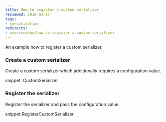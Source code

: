 ```yaml
---
title: How to register a custom serializer
reviewed: 2016-03-17
tags:
- serialization
redirects:
- nservicebus/how-to-register-a-custom-serializer
---
```


An example how to register a custom serializer. 


### Create a custom serializer
Create a custom serializer which additionally requires a configuration value.

snippet: CustomSerializer

### Register the serializer
Register the serializer and pass the configuration value.

snippet:RegisterCustomSerializer